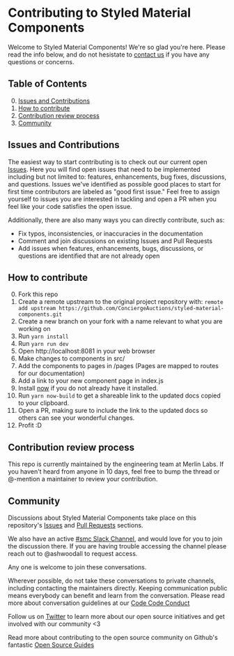 # Contributing to Styled Material Components

Welcome to Styled Material Components! We're so glad you're here. Please read the info below, and do not hesistate to [contact us](ashley.woodall@merlinlabs.com) if you have any questions or concerns.

## Table of Contents

0. [Issues and Contributions](#types-of-contributions-were-looking-for)
0. [How to contribute](#how-to-contribute)
0. [Contribution review process](#contribution-review-process)
0. [Community](#community)

## Issues and Contributions
The easiest way to start contributing is to check out our current open [Issues](https://github.com/ConciergeAuctions/styled-material-components/issues). Here you will find open issues that need to be implemented including but not limited to: features, enhancements, bug fixes, discussions, and questions. Issues we've identified as possible good places to start for first time contributors are labeled as "good first issue." Feel free to assign yourself to issues you are interested in tackling and open a PR when you feel like your code satisfies the open issue. 

Additionally, there are also many ways you can directly contribute, such as: 

* Fix typos, inconsistencies, or inaccuracies in the documentation
* Comment and join discussions on existing Issues and Pull Requests
* Add issues when features, enhancements, bugs, discussions, or questions are identified that are not already open

## How to contribute

0. Fork this repo
0. Create a remote upstream to the original project repository with: `remote add upstream https://github.com/ConciergeAuctions/styled-material-components.git`
0. Create a new branch on your fork with a name relevant to what you are working on
0. Run `yarn install`
0. Run `yarn run dev`
0. Open http://localhost:8081 in your web browser
0. Make changes to components in src/
0. Add the components to pages in /pages (Pages are mapped to routes for our documentation)
0. Add a link to your new component page in index.js 
0. Install [now](https://zeit.co/now#whats-now) if you do not already have it installed.
0. Run `yarn now-build` to get a shareable link to the updated docs copied to your
clipboard.
0. Open a PR, making sure to include the link to the updated docs so others can
see your wonderful changes.
0. Profit :D

## Contribution review process

This repo is currently maintained by the engineering team at Merlin Labs. If you haven't heard from anyone in 10 days, feel free to bump the thread or @-mention a maintainer to review your contribution.

## Community

Discussions about Styled Material Components take place on this repository's [Issues](https://github.com/ConciergeAuctions/styled-material-components/issues) and [Pull Requests](https://github.com/ConciergeAuctions/styled-material-components/pulls) sections. 

We also have an active [#smc Slack Channel](https://merlin-labs.slack.com/messages/C8SU9KJTG/details/), and would love for you to join the discussion there. If you are having trouble accessing the channel please reach out to @ashwoodall to request access. 

Any one is welcome to join these conversations. 

Wherever possible, do not take these conversations to private channels, including contacting the maintainers directly. Keeping communication public means everybody can benefit and learn from the conversation. Please read more about conversation guidelines at our [Code Code Conduct](https://github.com/ConciergeAuctions/styled-material-components/blob/master/CODE_OF_CONDUCT.md)

Follow us on [Twitter](https://twitter.com/merlinOSA) to learn more about our open source initiatives and get involved with our community <3

Read more about contributing to the open source community on Github's fantastic [Open Source Guides](https://opensource.guide/)